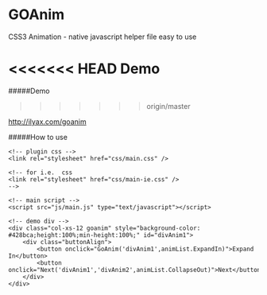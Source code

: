 GOAnim
======

CSS3 Animation - native javascript  helper file easy to use 

<<<<<<< HEAD
Demo
=======
#####Demo
>>>>>>> origin/master

http://ilyax.com/goanim


#####How to use 

    <!-- plugin css -->
    <link rel="stylesheet" href="css/main.css" />
    
    <!-- for i.e.  css 
    <link rel="stylesheet" href="css/main-ie.css" />
    -->
    
    <!-- main script -->
    <script src="js/main.js" type="text/javascript"></script>
    
    <!-- demo div -->
    <div class="col-xs-12 goanim" style="background-color: #428bca;height:100%;min-height:100%;" id="divAnim1">
        <div class="buttonAlign">
            <button onclick="GoAnim('divAnim1',animList.ExpandIn)">Expand In</button>
            <button onclick="Next('divAnim1','divAnim2',animList.CollapseOut)">Next</button>
        </div>
    </div>
